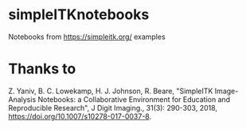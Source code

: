 # simpleITKnotebooks
Notebooks from https://simpleitk.org/ examples
# Thanks to
Z. Yaniv, B. C. Lowekamp, H. J. Johnson, R. Beare, "SimpleITK Image-Analysis Notebooks: a Collaborative Environment for Education and Reproducible Research", J Digit Imaging., 31(3): 290-303, 2018, https://doi.org/10.1007/s10278-017-0037-8.
